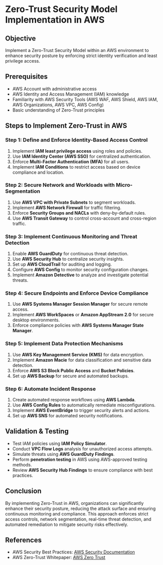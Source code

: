 # Zero-Trust Security Model Implementation in AWS

## Objective
Implement a Zero-Trust Security Model within an AWS environment to enhance security posture by enforcing strict identity verification and least privilege access.

## Prerequisites
- AWS Account with administrative access
- AWS Identity and Access Management (IAM) knowledge
- Familiarity with AWS Security Tools (AWS WAF, AWS Shield, AWS IAM, AWS Organizations, AWS VPC, AWS Config)
- Basic understanding of Zero-Trust principles

## Steps to Implement Zero-Trust in AWS

### Step 1: Define and Enforce Identity-Based Access Control
1. Implement **IAM least privilege access** using roles and policies.
2. Use **IAM Identity Center (AWS SSO)** for centralized authentication.
3. Enforce **Multi-Factor Authentication (MFA)** for all users.
4. Implement **IAM Conditions** to restrict access based on device compliance and location.

### Step 2: Secure Network and Workloads with Micro-Segmentation
1. Use **AWS VPC with Private Subnets** to segment workloads.
2. Implement **AWS Network Firewall** for traffic filtering.
3. Enforce **Security Groups and NACLs** with deny-by-default rules.
4. Use **AWS Transit Gateway** to control cross-account and cross-region traffic.

### Step 3: Implement Continuous Monitoring and Threat Detection
1. Enable **AWS GuardDuty** for continuous threat detection.
2. Use **AWS Security Hub** to centralize security insights.
3. Set up **AWS CloudTrail** for auditing and logging.
4. Configure **AWS Config** to monitor security configuration changes.
5. Implement **Amazon Detective** to analyze and investigate potential threats.

### Step 4: Secure Endpoints and Enforce Device Compliance
1. Use **AWS Systems Manager Session Manager** for secure remote access.
2. Implement **AWS WorkSpaces** or **Amazon AppStream 2.0** for secure desktop environments.
3. Enforce compliance policies with **AWS Systems Manager State Manager**.

### Step 5: Implement Data Protection Mechanisms
1. Use **AWS Key Management Service (KMS)** for data encryption.
2. Implement **Amazon Macie** for data classification and sensitive data detection.
3. Enforce **AWS S3 Block Public Access** and **Bucket Policies**.
4. Set up **AWS Backup** for secure and automated backups.

### Step 6: Automate Incident Response
1. Create automated response workflows using **AWS Lambda**.
2. Use **AWS Config Rules** to automatically remediate misconfigurations.
3. Implement **AWS EventBridge** to trigger security alerts and actions.
4. Set up **AWS SNS** for automated security notifications.

## Validation & Testing
- Test IAM policies using **IAM Policy Simulator**.
- Conduct **VPC Flow Logs** analysis for unauthorized access attempts.
- Simulate threats using **AWS GuardDuty Findings**.
- Perform **penetration testing** in AWS using AWS-approved testing methods.
- Review **AWS Security Hub Findings** to ensure compliance with best practices.

## Conclusion
By implementing Zero-Trust in AWS, organizations can significantly enhance their security posture, reducing the attack surface and ensuring continuous monitoring and compliance. This approach enforces strict access controls, network segmentation, real-time threat detection, and automated remediation to mitigate security risks effectively.

## References
- AWS Security Best Practices: [AWS Security Documentation](https://docs.aws.amazon.com/security/)
- AWS Zero-Trust Whitepaper: [AWS Zero Trust](https://aws.amazon.com/security/zero-trust/)

